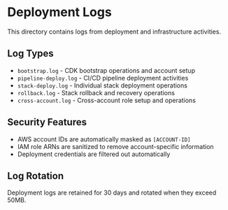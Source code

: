 <!-- @format -->

# Deployment Logs

This directory contains logs from deployment and infrastructure activities.

## Log Types

- `bootstrap.log` - CDK bootstrap operations and account setup
- `pipeline-deploy.log` - CI/CD pipeline deployment activities
- `stack-deploy.log` - Individual stack deployment operations
- `rollback.log` - Stack rollback and recovery operations
- `cross-account.log` - Cross-account role setup and operations

## Security Features

- AWS account IDs are automatically masked as `[ACCOUNT-ID]`
- IAM role ARNs are sanitized to remove account-specific information
- Deployment credentials are filtered out automatically

## Log Rotation

Deployment logs are retained for 30 days and rotated when they exceed 50MB.
